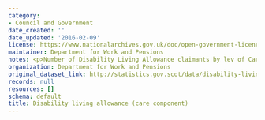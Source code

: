 ```yaml
---
category:
- Council and Government
date_created: ''
date_updated: '2016-02-09'
license: https://www.nationalarchives.gov.uk/doc/open-government-licence/version/3/
maintainer: Department for Work and Pensions
notes: <p>Number of Disability Living Allowance claimants by lev of Care Component</p>
organization: Department for Work and Pensions
original_dataset_link: http://statistics.gov.scot/data/disability-living-allowance-component
records: null
resources: []
schema: default
title: Disability living allowance (care component)
---
```

